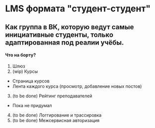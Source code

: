 # LMS формата "студент-студент"
## Как группа в ВК, которую ведут самые инициативные студенты, только адаптированная под реалии учёбы.

#### Что на борту?
1. Шлюз
2. (wip) Курсы
* Страница курсов
* Лента каждого курса (просмотр, добавление новых постов)
3. (to be done) Рейтинг преподавателей
* Пока не придумал
4. (to be done) Логгирование и трассировка
5. (to be done) Межсервисная авторизация